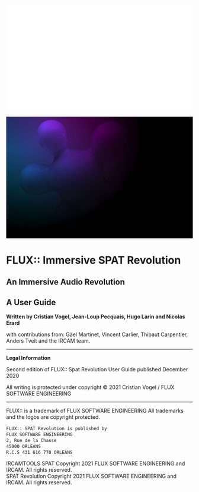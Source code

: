 ![](include/LOGO_SPAT-White.png)

![](include/SpatRevolution_UserGuide_-002.jpg)

# FLUX:: Immersive SPAT Revolution

## An Immersive Audio Revolution

## A User Guide

**Written by Cristian Vogel, Jean-Loup Pecquais, Hugo Larin and Nicolas Erard**

with contributions from:
Gäel Martinet, Vincent Carlier, Thibaut Carpentier, Anders Tveit and the IRCAM team.

---

**Legal Information**

Second edition of FLUX:: Spat Revolution User Guide published December 2020

All writing is protected under copyright © 2021 Cristian Vogel / FLUX SOFTWARE ENGINEERING

---
FLUX:: is a trademark of FLUX SOFTWARE ENGINEERING
All trademarks and the logos are copyright protected.

```
FLUX:: SPAT Revolution is published by
FLUX SOFTWARE ENGINEERING
2, Rue de la Chasse
45000 ORLEANS
R.C.S 431 616 770 ORLEANS
```

IRCAMTOOLS SPAT Copyright 2021 FLUX SOFTWARE ENGINEERING and IRCAM. All rights reserved.  
SPAT Revolution Copyright 2021 FLUX SOFTWARE ENGINEERING and IRCAM. All rights reserved.
